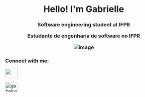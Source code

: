 <h1 align="center">Hello! I'm Gabrielle </h1>
<h3 align="center"> Software engineering student at IFPR 

Estudante de engenharia de software no IFPR 
 
![image](https://user-images.githubusercontent.com/76081229/176014306-d40995c7-4a44-4e14-9bf0-69e716dd6003.png)
</h3>


<h3 align="left">Connect with me:</h3>
<p align="left">
<a href="https://www.linkedin.com/in/gabriellekwsiqueira/" target="blank"><img align="center" src="https://cdn-icons.flaticon.com/png/512/3536/premium/3536569.png?token=exp=1657572822~hmac=3a0e1d02697b87c2ae0b099b44f6dbdd" height="30" width="40" /></a>
 
 
<a href="https://twitter.com/Gabrielle_kw" target="blank"><img align="center" src="hhttps://cdn-icons.flaticon.com/png/512/3536/premium/3536464.png?token=exp=1657572720~hmac=7f99038ae32bef7581b3b3d06070fbe3" alt="gabekw.twitter" height="30" width="40" /></a>
</p>



